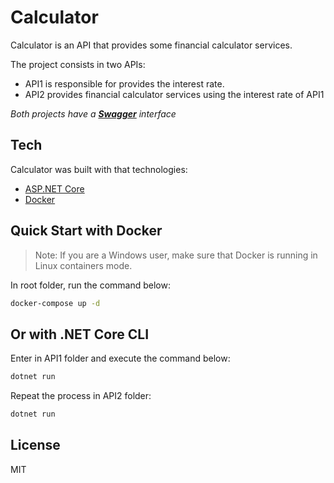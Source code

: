 # Calculator

Calculator is an API that provides some financial calculator services.

The project consists in two APIs:
- API1 is responsible for provides the interest rate. 
- API2 provides financial calculator services using the interest rate of API1

_Both projects have a **[Swagger]** interface_
## Tech

Calculator was built with that technologies:

- [ASP.NET Core] 
- [Docker] 

## Quick Start with Docker

> Note: If you are a Windows user, make sure that Docker is running in Linux containers mode.

In root folder, run the command below:
```sh
docker-compose up -d
```
## Or with .NET Core CLI

Enter in API1 folder and execute the command below:
```sh
dotnet run
```
Repeat the process in API2 folder:
```sh
dotnet run
```

## License

MIT

[ASP.NET Core]: <https://github.com/dotnet/aspnetcore>
[Docker]: <https://github.com/docker>
[Swagger]: <https://github.com/swagger-api/swagger-ui>
